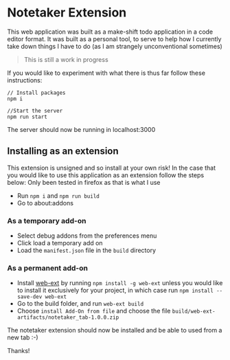 # Notetaker Extension
This web application was built as a make-shift todo application in a code editor format. 
It was built as a personal tool, to serve to help how I currently take down things I have to do (as I am strangely unconventional sometimes)
> This is still a work in progress

If you would like to experiment with what there is thus far follow these instructions:
```
// Install packages
npm i

//Start the server
npm run start
```
The server should now be running in localhost:3000

## Installing as an extension
This extension is unsigned and so install at your own risk!
In the case that you would like to use this application as an extension follow the steps below:
Only been tested in firefox as that is what I use

* Run `npm i` and `npm run build`
* Go to about:addons

### As a temporary add-on
* Select debug addons from the preferences menu
* Click load a temporary add on
* Load the `manifest.json` file in the `build` directory

### As a permanent add-on
* Install [web-ext](https://github.com/mozilla/web-ext) by running `npm install -g web-ext` unless you would like to install it exclusively for your project, in which case run `npm install --save-dev web-ext`
* Go to the build folder, and run `web-ext build`
* Choose `install Add-On from file` and choose the file `build/web-ext-artifacts/notetaker_tab-1.0.0.zip`

The notetaker extension should now be installed and be able to used from a new tab :-)  

Thanks!
